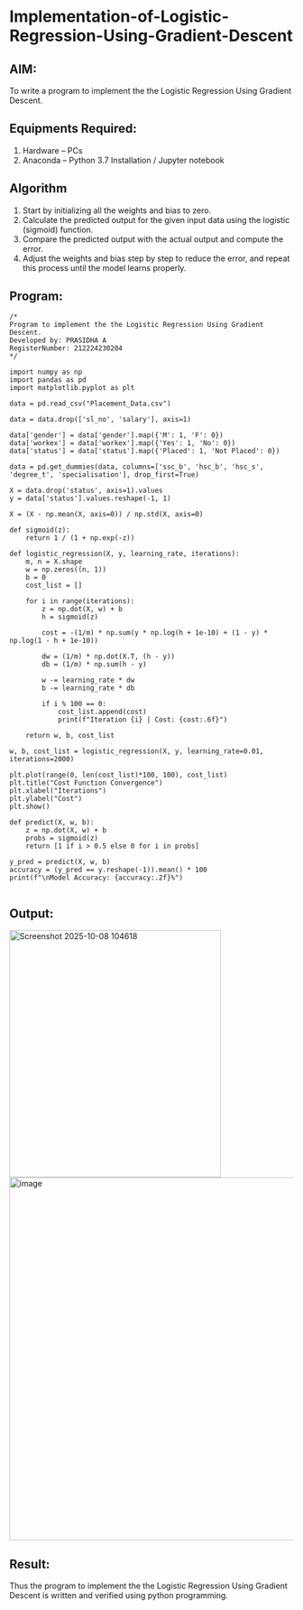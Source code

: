 # Implementation-of-Logistic-Regression-Using-Gradient-Descent

## AIM:
To write a program to implement the the Logistic Regression Using Gradient Descent.

## Equipments Required:
1. Hardware – PCs
2. Anaconda – Python 3.7 Installation / Jupyter notebook

## Algorithm
1. Start by initializing all the weights and bias to zero.
2. Calculate the predicted output for the given input data using the logistic (sigmoid) function.
3. Compare the predicted output with the actual output and compute the error.
4. Adjust the weights and bias step by step to reduce the error, and repeat this process until the model learns properly. 

## Program:
```
/*
Program to implement the the Logistic Regression Using Gradient Descent.
Developed by: PRASIDHA A
RegisterNumber: 212224230204
*/

import numpy as np
import pandas as pd
import matplotlib.pyplot as plt

data = pd.read_csv("Placement_Data.csv")

data = data.drop(['sl_no', 'salary'], axis=1)

data['gender'] = data['gender'].map({'M': 1, 'F': 0})
data['workex'] = data['workex'].map({'Yes': 1, 'No': 0})
data['status'] = data['status'].map({'Placed': 1, 'Not Placed': 0})

data = pd.get_dummies(data, columns=['ssc_b', 'hsc_b', 'hsc_s', 'degree_t', 'specialisation'], drop_first=True)

X = data.drop('status', axis=1).values
y = data['status'].values.reshape(-1, 1)

X = (X - np.mean(X, axis=0)) / np.std(X, axis=0)

def sigmoid(z):
    return 1 / (1 + np.exp(-z))

def logistic_regression(X, y, learning_rate, iterations):
    m, n = X.shape
    w = np.zeros((n, 1))
    b = 0
    cost_list = []

    for i in range(iterations):
        z = np.dot(X, w) + b
        h = sigmoid(z)

        cost = -(1/m) * np.sum(y * np.log(h + 1e-10) + (1 - y) * np.log(1 - h + 1e-10))

        dw = (1/m) * np.dot(X.T, (h - y))
        db = (1/m) * np.sum(h - y)

        w -= learning_rate * dw
        b -= learning_rate * db

        if i % 100 == 0:
            cost_list.append(cost)
            print(f"Iteration {i} | Cost: {cost:.6f}")

    return w, b, cost_list

w, b, cost_list = logistic_regression(X, y, learning_rate=0.01, iterations=2000)

plt.plot(range(0, len(cost_list)*100, 100), cost_list)
plt.title("Cost Function Convergence")
plt.xlabel("Iterations")
plt.ylabel("Cost")
plt.show()

def predict(X, w, b):
    z = np.dot(X, w) + b
    probs = sigmoid(z)
    return [1 if i > 0.5 else 0 for i in probs]

y_pred = predict(X, w, b)
accuracy = (y_pred == y.reshape(-1)).mean() * 100
print(f"\nModel Accuracy: {accuracy:.2f}%")


```

## Output:


<img width="375" height="438" alt="Screenshot 2025-10-08 104618" src="https://github.com/user-attachments/assets/8556c88c-10c7-4f43-8eba-966d50f1b202" />


<img width="791" height="643" alt="image" src="https://github.com/user-attachments/assets/60aa707c-9219-4c6e-a43a-628ed4b67299" />


## Result:
Thus the program to implement the the Logistic Regression Using Gradient Descent is written and verified using python programming.

